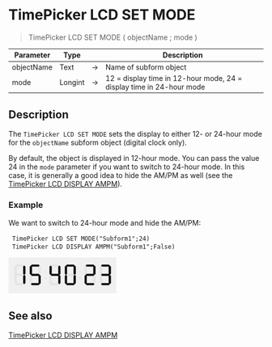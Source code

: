 # TimePicker LCD SET MODE

> TimePicker LCD SET MODE ( objectName ; mode )

| Parameter | Type |     | Description |
| --- | --- | --- | --- |
| objectName | Text | → | Name of subform object |
| mode | Longint | → | 12 = display time in 12-hour mode, 24 = display time in 24-hour mode |

## Description

The `TimePicker LCD SET MODE` sets the display to either 12- or 24-hour mode for the `objectName` subform object (digital clock only).

By default, the object is displayed in 12-hour mode. You can pass the value 24 in the `mode` parameter if you want to switch to 24-hour mode. In this case, it is generally a good idea to hide the AM/PM as well (see the [TimePicker LCD DISPLAY AMPM](TimePicker%20LCD%20DISPLAY%20AMPM.ja.md)).

### Example  

We want to switch to 24-hour mode and hide the AM/PM:

```4d
 TimePicker LCD SET MODE("Subform1";24)  
 TimePicker LCD DISPLAY AMPM("Subform1";False)
```

![](../images/pict1239968.fr.png)

## See also

[TimePicker LCD DISPLAY AMPM](TimePicker%20LCD%20DISPLAY%20AMPM.ja.md)
